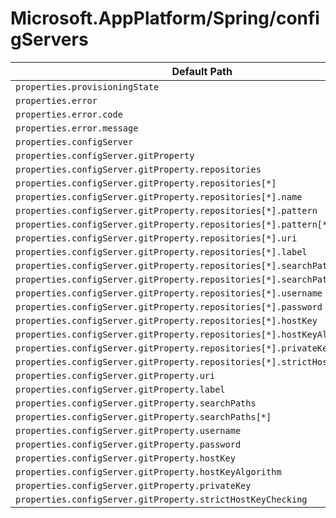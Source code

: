 # Microsoft.AppPlatform/Spring/configServers

| Default Path | Alias |
|---|---|
| `properties.provisioningState` | `Microsoft.AppPlatform/Spring/configServers/provisioningState` |
| `properties.error` | `Microsoft.AppPlatform/Spring/configServers/error` |
| `properties.error.code` | `Microsoft.AppPlatform/Spring/configServers/error.code` |
| `properties.error.message` | `Microsoft.AppPlatform/Spring/configServers/error.message` |
| `properties.configServer` | `Microsoft.AppPlatform/Spring/configServers/configServer` |
| `properties.configServer.gitProperty` | `Microsoft.AppPlatform/Spring/configServers/configServer.gitProperty` |
| `properties.configServer.gitProperty.repositories` | `Microsoft.AppPlatform/Spring/configServers/configServer.gitProperty.repositories` |
| `properties.configServer.gitProperty.repositories[*]` | `Microsoft.AppPlatform/Spring/configServers/configServer.gitProperty.repositories[*]` |
| `properties.configServer.gitProperty.repositories[*].name` | `Microsoft.AppPlatform/Spring/configServers/configServer.gitProperty.repositories[*].name` |
| `properties.configServer.gitProperty.repositories[*].pattern` | `Microsoft.AppPlatform/Spring/configServers/configServer.gitProperty.repositories[*].pattern` |
| `properties.configServer.gitProperty.repositories[*].pattern[*]` | `Microsoft.AppPlatform/Spring/configServers/configServer.gitProperty.repositories[*].pattern[*]` |
| `properties.configServer.gitProperty.repositories[*].uri` | `Microsoft.AppPlatform/Spring/configServers/configServer.gitProperty.repositories[*].uri` |
| `properties.configServer.gitProperty.repositories[*].label` | `Microsoft.AppPlatform/Spring/configServers/configServer.gitProperty.repositories[*].label` |
| `properties.configServer.gitProperty.repositories[*].searchPaths` | `Microsoft.AppPlatform/Spring/configServers/configServer.gitProperty.repositories[*].searchPaths` |
| `properties.configServer.gitProperty.repositories[*].searchPaths[*]` | `Microsoft.AppPlatform/Spring/configServers/configServer.gitProperty.repositories[*].searchPaths[*]` |
| `properties.configServer.gitProperty.repositories[*].username` | `Microsoft.AppPlatform/Spring/configServers/configServer.gitProperty.repositories[*].username` |
| `properties.configServer.gitProperty.repositories[*].password` | `Microsoft.AppPlatform/Spring/configServers/configServer.gitProperty.repositories[*].password` |
| `properties.configServer.gitProperty.repositories[*].hostKey` | `Microsoft.AppPlatform/Spring/configServers/configServer.gitProperty.repositories[*].hostKey` |
| `properties.configServer.gitProperty.repositories[*].hostKeyAlgorithm` | `Microsoft.AppPlatform/Spring/configServers/configServer.gitProperty.repositories[*].hostKeyAlgorithm` |
| `properties.configServer.gitProperty.repositories[*].privateKey` | `Microsoft.AppPlatform/Spring/configServers/configServer.gitProperty.repositories[*].privateKey` |
| `properties.configServer.gitProperty.repositories[*].strictHostKeyChecking` | `Microsoft.AppPlatform/Spring/configServers/configServer.gitProperty.repositories[*].strictHostKeyChecking` |
| `properties.configServer.gitProperty.uri` | `Microsoft.AppPlatform/Spring/configServers/configServer.gitProperty.uri` |
| `properties.configServer.gitProperty.label` | `Microsoft.AppPlatform/Spring/configServers/configServer.gitProperty.label` |
| `properties.configServer.gitProperty.searchPaths` | `Microsoft.AppPlatform/Spring/configServers/configServer.gitProperty.searchPaths` |
| `properties.configServer.gitProperty.searchPaths[*]` | `Microsoft.AppPlatform/Spring/configServers/configServer.gitProperty.searchPaths[*]` |
| `properties.configServer.gitProperty.username` | `Microsoft.AppPlatform/Spring/configServers/configServer.gitProperty.username` |
| `properties.configServer.gitProperty.password` | `Microsoft.AppPlatform/Spring/configServers/configServer.gitProperty.password` |
| `properties.configServer.gitProperty.hostKey` | `Microsoft.AppPlatform/Spring/configServers/configServer.gitProperty.hostKey` |
| `properties.configServer.gitProperty.hostKeyAlgorithm` | `Microsoft.AppPlatform/Spring/configServers/configServer.gitProperty.hostKeyAlgorithm` |
| `properties.configServer.gitProperty.privateKey` | `Microsoft.AppPlatform/Spring/configServers/configServer.gitProperty.privateKey` |
| `properties.configServer.gitProperty.strictHostKeyChecking` | `Microsoft.AppPlatform/Spring/configServers/configServer.gitProperty.strictHostKeyChecking` |

